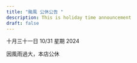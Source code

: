 ```yaml
---
title: "颱風 公休公告 "
description: This is holiday time announcement
draft: false
---
```

十月三十一日 10/31 星期 2024

因風雨過大，本店公休